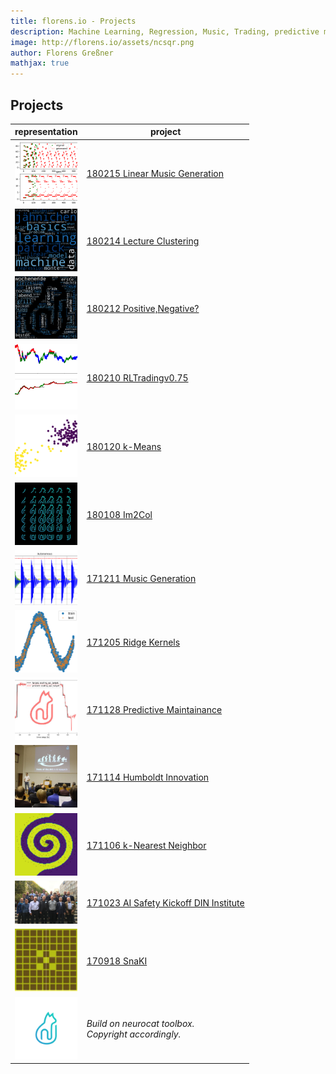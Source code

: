 ```yaml
---
title: florens.io - Projects
description: Machine Learning, Regression, Music, Trading, predictive maintainance, Reinforcement Learning, Embeddings, neurocat stuff.
image: http://florens.io/assets/ncsqr.png
author: Florens Greßner
mathjax: true
---
```


## Projects               

| representation                                        |  project                                               |
|:-----------------------------------------------------:|--------------------------------------------------------|
| <img src="./linmusicgen/index.png" width="100"/>      | [180215 Linear Music Generation](./linmusicgen)        |
| <img src="./ML_EXAM/index.png" width="100"/>          | [180214 Lecture Clustering](./ML_EXAM)                 |
| <img src="./PosNeg/index.png" width="100"/>           | [180212 Positive,Negative?](./PosNeg)                  |
| <img src="./RLTradingKickoff/index.png" width="100"/> | [180210 RLTradingv0.75](./RLTradingKickoff)            |
| <img src="./k_means/index.png" width="100"/>          | [180120 k-Means](./k_means)                            |
| <img src="./im2col/index.png" width="100"/>           | [180108 Im2Col](./im2col)                              |
| <img src="./musicgen/index.png" width="100"/>         | [171211 Music Generation](./musicgen)                  |
| <img src="./kernel/index.png" width="100"/>           | [171205 Ridge Kernels](./kernel)                       |
| <img src="./predmain/index.jpg" width="100"/>         | [171128 Predictive Maintainance](./predmain)           |
| <img src="./hui/index.png" width="100"/>              | [171114 Humboldt Innovation](./hui)                    |
| <img src="./kNN/index.png" width="100"/>              | [171106 k-Nearest Neighbor](./kNN)                     |
| <img src="./DINws/exp.png" width="100"/>              | [171023 AI Safety Kickoff DIN Institute](./DINws)      |
| <img src="./SnaKI/index.png" width="100"/>            | [170918 SnaKI](./SnaKI)                                |
| <img src="/assets/ncsqr.png" height="100"/>           | *Build on neurocat toolbox.<br>Copyright accordingly.* |

